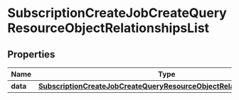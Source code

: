 # SubscriptionCreateJobCreateQueryResourceObjectRelationshipsList

## Properties
Name | Type | Description | Notes
------------ | ------------- | ------------- | -------------
**data** | [**SubscriptionCreateJobCreateQueryResourceObjectRelationshipsListData**](SubscriptionCreateJobCreateQueryResourceObjectRelationshipsListData.md) |  |  [optional]
